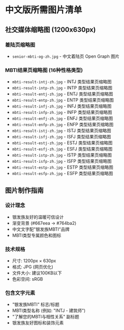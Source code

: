 # 中文版所需图片清单

## 社交媒体缩略图 (1200x630px)

### 着陆页缩略图
- `senior-mbti-og-zh.jpg` - 中文着陆页 Open Graph 图片

### MBTI结果页缩略图 (16种性格类型)
- `mbti-result-intj-zh.jpg` - INTJ 类型结果页缩略图
- `mbti-result-intp-zh.jpg` - INTP 类型结果页缩略图
- `mbti-result-entj-zh.jpg` - ENTJ 类型结果页缩略图
- `mbti-result-entp-zh.jpg` - ENTP 类型结果页缩略图
- `mbti-result-infj-zh.jpg` - INFJ 类型结果页缩略图
- `mbti-result-infp-zh.jpg` - INFP 类型结果页缩略图
- `mbti-result-enfj-zh.jpg` - ENFJ 类型结果页缩略图
- `mbti-result-enfp-zh.jpg` - ENFP 类型结果页缩略图
- `mbti-result-istj-zh.jpg` - ISTJ 类型结果页缩略图
- `mbti-result-isfj-zh.jpg` - ISFJ 类型结果页缩略图
- `mbti-result-estj-zh.jpg` - ESTJ 类型结果页缩略图
- `mbti-result-esfj-zh.jpg` - ESFJ 类型结果页缩略图
- `mbti-result-istp-zh.jpg` - ISTP 类型结果页缩略图
- `mbti-result-isfp-zh.jpg` - ISFP 类型结果页缩略图
- `mbti-result-estp-zh.jpg` - ESTP 类型结果页缩略图
- `mbti-result-esfp-zh.jpg` - ESFP 类型结果页缩略图

## 图片制作指南

### 设计理念
- 银发族友好的温暖可信设计
- 渐变背景 (#667eea → #764ba2)
- 中文文字配"银发族MBTI"品牌
- MBTI类型专属颜色和图标

### 技术规格
- 尺寸: 1200px × 630px
- 格式: JPG (网页优化)
- 文件大小: 建议100KB以下
- 色彩空间: sRGB

### 包含文字元素
- "银发族MBTI" 标志/标题
- MBTI类型名称 (例如: "INTJ - 建筑师")
- "了解您的MBTI与相性关系" 副标题
- 银发族友好图标和装饰元素